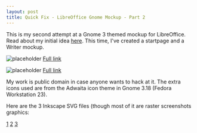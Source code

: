 ```yaml
---
layout: post
title: Quick Fix - LibreOffice Gnome Mockup - Part 2 
---
```


This is my second attempt at a Gnome 3 themed mockup for LibreOffice. Read about my initial idea [here](http://thanatosincarnate.github.io/2015/08/28/libreoffice-gnome-mockup/ "LibreOffice Gnome Mockup - Part 1"). This time, I've created a startpage and a Writer mockup.

![placeholder](http://i.imgur.com/pcsYrRKm.png "LibreOffice Gnome Mockup - Startpage")
[Full link](http://i.imgur.com/pcsYrRK.png "LibreOffice Gnome Mockup - Startpage")

![placeholder](http://i.imgur.com/SxhdzHCm.png "LibreOffice Gnome Mockup - Writer")
[Full link](http://i.imgur.com/SxhdzHC.png "LibreOffice Gnome Mockup - Writer")

My work is public domain in case anyone wants to hack at it. The extra icons used are from the Adwaita icon theme in Gnome 3.18 (Fedora Workstation 23).

Here are the 3 Inkscape SVG files (though most of it are raster screenshots graphics:

[1](http://thanatosincarnate.github.io/public/libreoffice-gnome-mockup-startpage.svg "Mockup SVG 1")
[2](http://thanatosincarnate.github.io/public/libreoffice-gnome-mockup.svg "Mockup SVG 2")
[3](http://thanatosincarnate.github.io/public/libreoffice-gnome-mockup-menu.svg "Mockup SVG 3")

